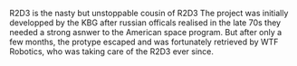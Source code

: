 R2D3 is the nasty but unstoppable cousin of R2D3
The project was initially developped by the KBG after russian officals realised in the late 70s they needed a strong asnwer to the American space program.
But after only a few months, the protype escaped and was fortunately retrieved by WTF Robotics, who was taking care of the R2D3 ever since.

